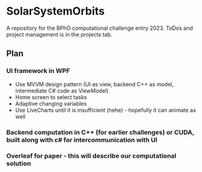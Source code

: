 # SolarSystemOrbits
A repository for the BPhO computational challenge entry 2023.
ToDos and project management is in the projects tab.

## Plan
### UI framework in WPF
- Use MVVM design pattern (UI as view, backend C++ as model, intermediate C# code as ViewModel)
- Home screen to select tasks
- Adaptive changing variables
- Use LiveCharts until it is insufficient (hehe) - hopefully it can animate as well
### Backend computation in C++ (for earlier challenges) or CUDA, built along with c# for intercommunication with UI
### Overleaf for paper - this will describe our computational solution
